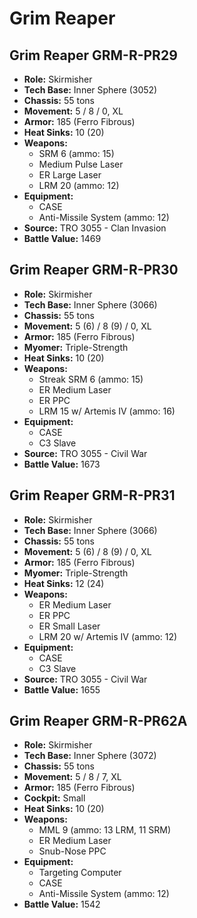 # Grim Reaper
## Grim Reaper GRM-R-PR29
- **Role:** Skirmisher
- **Tech Base:** Inner Sphere (3052)
- **Chassis:** 55 tons
- **Movement:** 5 / 8 / 0, XL
- **Armor:** 185 (Ferro Fibrous)
- **Heat Sinks:** 10 (20)
- **Weapons:**
  - SRM 6 (ammo: 15)
  - Medium Pulse Laser
  - ER Large Laser
  - LRM 20 (ammo: 12)
- **Equipment:**
  - CASE
  - Anti-Missile System (ammo: 12)
- **Source:** TRO 3055 - Clan Invasion
- **Battle Value:** 1469

## Grim Reaper GRM-R-PR30
- **Role:** Skirmisher
- **Tech Base:** Inner Sphere (3066)
- **Chassis:** 55 tons
- **Movement:** 5 (6) / 8 (9) / 0, XL
- **Armor:** 185 (Ferro Fibrous)
- **Myomer:** Triple-Strength
- **Heat Sinks:** 10 (20)
- **Weapons:**
  - Streak SRM 6 (ammo: 15)
  - ER Medium Laser
  - ER PPC
  - LRM 15 w/ Artemis IV (ammo: 16)
- **Equipment:**
  - CASE
  - C3 Slave
- **Source:** TRO 3055 - Civil War
- **Battle Value:** 1673

## Grim Reaper GRM-R-PR31
- **Role:** Skirmisher
- **Tech Base:** Inner Sphere (3066)
- **Chassis:** 55 tons
- **Movement:** 5 (6) / 8 (9) / 0, XL
- **Armor:** 185 (Ferro Fibrous)
- **Myomer:** Triple-Strength
- **Heat Sinks:** 12 (24)
- **Weapons:**
  - ER Medium Laser
  - ER PPC
  - ER Small Laser
  - LRM 20 w/ Artemis IV (ammo: 12)
- **Equipment:**
  - CASE
  - C3 Slave
- **Source:** TRO 3055 - Civil War
- **Battle Value:** 1655

## Grim Reaper GRM-R-PR62A
- **Role:** Skirmisher
- **Tech Base:** Inner Sphere (3072)
- **Chassis:** 55 tons
- **Movement:** 5 / 8 / 7, XL
- **Armor:** 185 (Ferro Fibrous)
- **Cockpit:** Small
- **Heat Sinks:** 10 (20)
- **Weapons:**
  - MML 9 (ammo: 13 LRM, 11 SRM)
  - ER Medium Laser
  - Snub-Nose PPC
- **Equipment:**
  - Targeting Computer
  - CASE
  - Anti-Missile System (ammo: 12)
- **Battle Value:** 1542

